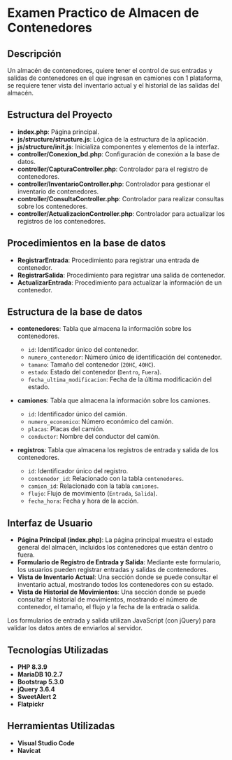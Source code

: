 # Examen Practico de Almacen de Contenedores

## Descripción

Un almacén de contenedores, quiere tener el control de sus entradas y salidas de contenedores en el que ingresan en camiones con 1 plataforma, se requiere tener vista del inventario actual y el historial de las salidas del almacén.

## Estructura del Proyecto

- **index.php**: Página principal.
- **js/structure/structure.js**: Lógica de la estructura de la aplicación.
- **js/structure/init.js**: Inicializa componentes y elementos de la interfaz.
- **controller/Conexion_bd.php**: Configuración de conexión a la base de datos.
- **controller/CapturaController.php**: Controlador para el registro de contenedores.
- **controller/InventarioController.php**: Controlador para gestionar el inventario de contenedores.
- **controller/ConsultaController.php**: Controlador para realizar consultas sobre los contenedores.
- **controller/ActualizacionController.php**: Controlador para actualizar los registros de los contenedores.

## Procedimientos en la base de datos
- **RegistrarEntrada**: Procedimiento para registrar una entrada de contenedor.
- **RegistrarSalida**: Procedimiento para registrar una salida de contenedor.
- **ActualizarEntrada**: Procedimiento para actualizar la información de un contenedor.

## Estructura de la base de datos
- **contenedores**: Tabla que almacena la información sobre los contenedores.
  - `id`: Identificador único del contenedor.
  - `numero_contenedor`: Número único de identificación del contenedor.
  - `tamano`: Tamaño del contenedor (`20HC`, `40HC`).
  - `estado`: Estado del contenedor (`Dentro`, `Fuera`).
  - `fecha_ultima_modificacion`: Fecha de la última modificación del estado.

- **camiones**: Tabla que almacena la información sobre los camiones.
  - `id`: Identificador único del camión.
  - `numero_economico`: Número económico del camión.
  - `placas`: Placas del camión.
  - `conductor`: Nombre del conductor del camión.

- **registros**: Tabla que almacena los registros de entrada y salida de los contenedores.
  - `id`: Identificador único del registro.
  - `contenedor_id`: Relacionado con la tabla `contenedores`.
  - `camion_id`: Relacionado con la tabla `camiones`.
  - `flujo`: Flujo de movimiento (`Entrada`, `Salida`).
  - `fecha_hora`: Fecha y hora de la acción.

## Interfaz de Usuario

- **Página Principal (index.php)**: La página principal muestra el estado general del almacén, incluidos los contenedores que están dentro o fuera.
- **Formulario de Registro de Entrada y Salida**: Mediante este formulario, los usuarios pueden registrar entradas y salidas de contenedores.
- **Vista de Inventario Actual**: Una sección donde se puede consultar el inventario actual, mostrando todos los contenedores con su estado.
- **Vista de Historial de Movimientos**: Una sección donde se puede consultar el historial de movimientos, mostrando el número de contenedor, el tamaño, el flujo y la fecha de la entrada o salida.

Los formularios de entrada y salida utilizan JavaScript (con jQuery) para validar los datos antes de enviarlos al servidor.

## Tecnologías Utilizadas
- **PHP 8.3.9**
- **MariaDB 10.2.7**
- **Bootstrap 5.3.0**
- **jQuery 3.6.4**
- **SweetAlert 2**
- **Flatpickr**

## Herramientas Utilizadas
- **Visual Studio Code**
- **Navicat**
